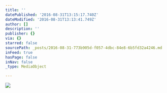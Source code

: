 ```yaml
---
title: ''
datePublished: '2016-08-31T13:15:17.740Z'
dateModified: '2016-08-31T13:13:41.749Z'
author: []
description: ''
publisher: {}
via: {}
starred: false
sourcePath: _posts/2016-08-31-773b905d-f057-4dbc-84e8-6b5fd32a4246.md
inFeed: true
hasPage: false
inNav: false
_type: MediaObject

---
```

![](https://the-grid-user-content.s3-us-west-2.amazonaws.com/97eb4eeb-d3ef-419e-ab48-32e207755bcd.jpg)